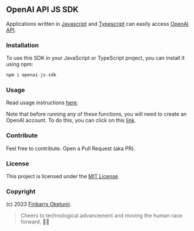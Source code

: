 ## OpenAI API JS SDK

Applications written in [Javascript](https://www.javascript.com/) and [Typescript](https://www.typescriptlang.org/) can easily access [OpenAI API](https://platform.openai.com/docs/introduction).

### Installation

To use this SDK in your JavaScript or TypeScript project, you can install it using npm:

```js
npm i openai-js-sdk
```

### Usage

Read usage instructions [here](./USAGE.md).

Note that before running any of these functions, you will need to create an OpenAI account. To do this, you can click on this [link](https://openai.com).

### Contribute

Feel free to contribute. Open a Pull Request (aka PR).


### License

This project is licensed under the [MIT License](./LICENSE).


### Copyright

(c) 2023 [Finbarrs Oketunji](https://finbarrs.eu).


> Cheers to technological advancement and moving the human race forward. 🙏🏽